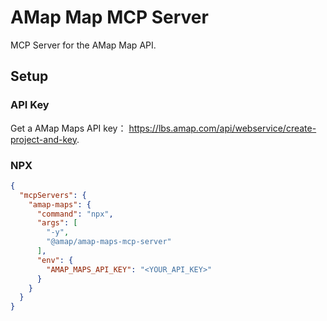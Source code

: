 # AMap Map MCP Server

MCP Server for the AMap Map API.

## Setup

### API Key

Get a AMap Maps API key：
https://lbs.amap.com/api/webservice/create-project-and-key.

### NPX

```json
{
  "mcpServers": {
    "amap-maps": {
      "command": "npx",
      "args": [
        "-y",
        "@amap/amap-maps-mcp-server"
      ],
      "env": {
        "AMAP_MAPS_API_KEY": "<YOUR_API_KEY>"
      }
    }
  }
}
```
